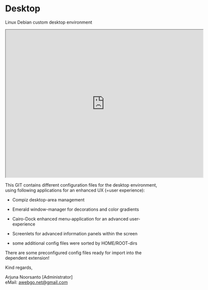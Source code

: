 # Desktop
Linux Debian custom desktop environment  
  
<iframe src="https://drive.google.com/file/d/0B5YtQ2Ka-H8XRW5ZRWxEOWp5T1k/preview" width="640" height="480"></iframe>
  
This GIT contains different configuration files for the desktop environment, using following applications for an enhanced UX (=user experience):
  
+ Compiz desktop-area management
+ Emerald window-manager for decorations and color gradients
+ Cairo-Dock enhanced menu-application for an advanced user-experience
+ Screenlets for advanced information panels within the screen
  
+ some additional config files were sorted by HOME/ROOT-dirs

There are some preconfigured config files ready for import into the dependent extension!
  
  
  
Kind regards,
  
Arjuna Noorsanto [Administrator]  
eMail: <awebgo.net@gmail.com>
